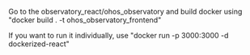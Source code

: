 Go to the observatory_react/ohos_observatory and build docker using "docker build . -t ohos_observatory_frontend" 

If you want to run it individually, use "docker run -p 3000:3000 -d dockerized-react"